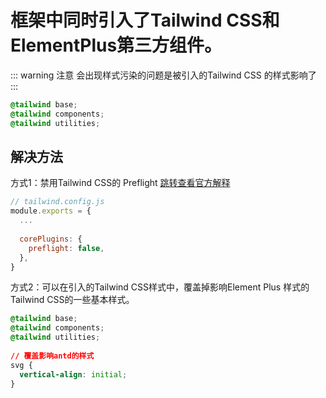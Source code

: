 <!-- ## 记录Vue3中引入Tailwind css和antDesign Vue，使用message出现的样式问题 -->

# 框架中同时引入了Tailwind CSS和ElementPlus第三方组件。
::: warning 注意
会出现样式污染的问题是被引入的Tailwind CSS 的样式影响了
:::

``` css
@tailwind base;
@tailwind components;
@tailwind utilities;
```
## 解决方法
方式1：禁用Tailwind CSS的 Preflight 
[跳转查看官方解释](https://www.tailwindcss.cn/docs/preflight#preflight)
``` js
// tailwind.config.js
module.exports = {
  ...
 
  corePlugins: {
    preflight: false,
  },
}
```

方式2：可以在引入的Tailwind CSS样式中，覆盖掉影响Element Plus 样式的Tailwind CSS的一些基本样式。
``` css
@tailwind base;
@tailwind components;
@tailwind utilities;
 
// 覆盖影响antd的样式
svg {
  vertical-align: initial;
}
```
